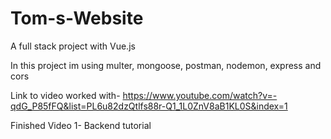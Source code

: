 # Tom-s-Website

A full stack project with Vue.js

In this project im using multer, mongoose, postman, nodemon, express and cors

Link to video worked with- https://www.youtube.com/watch?v=-qdG_P85fFQ&list=PL6u82dzQtlfs88r-Q1_1L0ZnV8aB1KL0S&index=1

Finished Video 1- Backend tutorial
